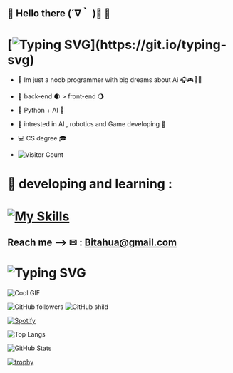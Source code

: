 ## 👾 Hello there (´∇｀ )👋 👾 
# [![Typing SVG](https://readme-typing-svg.demolab.com?font=Fira+Code&&color=c6a8ff&pause=1000&width=435&lines="+Hello+world+")](https://git.io/typing-svg)
 - 🎃 Im just a noob programmer with big dreams about Ai 🎧🎮🍕📓
 - 🔵 back-end 🌒 > front-end 🌖
 - 🐍 Python + AI 🧠
 - 🧬 intrested in AI , robotics and Game developing 🦾
 - 💻 CS degree 🎓

 - ![Visitor Count](https://profile-counter.glitch.me/Bita404/count.svg)
 # 🍥 developing and learning :
 # [![My Skills](https://skillicons.dev/icons?i=py,cpp,cs,c,java,mysql,mongodb,html,php,wordpress,linux,js,css)](https://skillicons.dev)

 ## Reach me --> ✉ : Bitahua@gmail.com  
 # ![Typing SVG](https://readme-typing-svg.demolab.com?font=Fira+Code&size=24&duration=4000&pause=500&color=f546d2&center=true&vCenter=true&width=435&lines=Lets+learn+together+👾;Welcome+to+my+profile!;+💻)
 ![Cool GIF](https://media1.giphy.com/media/v1.Y2lkPTc5MGI3NjExc2U3bWowMnhqZnAwbzI2MnI4bHZwa29hMmFjbjU4YXl4eWNhcWlkNyZlcD12MV9pbnRlcm5hbF9naWZfYnlfaWQmY3Q9Zw/vRHKYJFbMNapxHnp6x/giphy.webp)

![GitHub followers](https://img.shields.io/github/followers/Bita404?style=social)
![GitHub shild](https://img.shields.io/badge/follow-me-purple)




[![Spotify](https://img.shields.io/badge/Spotify-Favorite%20song-1ED760?style=for-the-badge&logo=spotify&logoColor=white)](https://open.spotify.com/track/26e8ujjSpBAHhIY2ymLUT1?si=eba8f5c353bc432e)




![Top Langs](https://github-readme-stats.vercel.app/api/top-langs/?username=Bita404&layout=compact&theme=radical)

![GitHub Stats](https://github-readme-stats.vercel.app/api?username=Bita404&show_icons=true&theme=radical)

[![trophy](https://github-profile-trophy.vercel.app/?username=yourusername&theme=onedark)](https://github.com/ryo-ma/github-profile-trophy)


 
 
<!--
**Bita404/Bita404** is a ✨ _special_ ✨ repository because its `README.md` (this file) appears on your GitHub profile.

Here are some ideas to get you started:

- 🔭 I’m currently working on ...
- 🌱 I’m currently learning ...
- 👯 I’m looking to collaborate on ...
- 🤔 I’m looking for help with ...
- 💬 Ask me about ...
- 📫 How to reach me: ...
- 😄 Pronouns: ...
- ⚡ Fun fact: ...
-->
